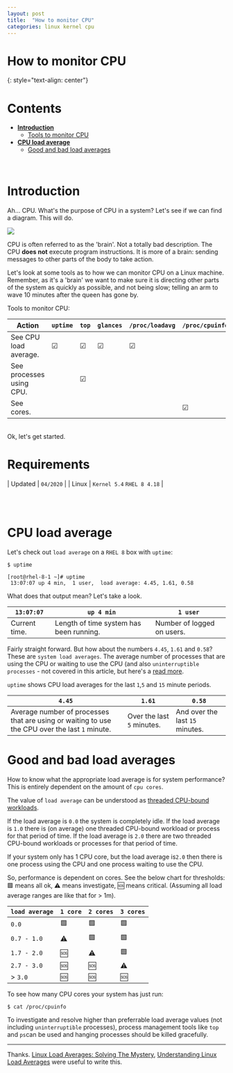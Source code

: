 ```yaml
---
layout: post
title:  "How to monitor CPU"
categories: linux kernel cpu
---
```


# How to monitor CPU
{: style="text-align: center"}

# Contents

- [**Introduction**](#introduction)<br>
     - [Tools to monitor CPU](#tools-to-monitor-cpu)<br>
- [**CPU load average**](#cpu-load-average)<br>
    - [Good and bad load averages](#good-and-bad-load-averages)<br>

<br>

# Introduction

Ah... CPU. What's the purpose of CPU in a system? Let's see if we can find a diagram. This will do. 

![](https://upload.wikimedia.org/wikipedia/commons/thumb/d/d8/ABasicComputer.gif/481px-ABasicComputer.gif)

CPU is often referred to as the 'brain'. Not a totally bad description. The CPU **does not** execute program instructions. It is more of a brain: sending messages to other parts of the body to take action.

Let's look at some tools as to how we can monitor CPU on a Linux machine. Remember, as it's a 'brain' we want to make sure it is directing other parts of the system as quickly as possible, and not being slow; telling an arm to wave 10 minutes after the queen has gone by.  

Tools to monitor CPU:

| Action                  | `uptime` | `top`   | `glances` | `/proc/loadavg` | `/proc/cpuinfo`| `iostat` |
|--                       |--        |--       |--         |--               |--              |--
| See CPU load average.    | &#9745;|  &#9745;  |  &#9745; | &#9745;          |                |          |
| See processes using CPU. |        |  &#9745;  |          |                  |                | &#9745;  |
| See cores.               |        |           |          |                  |  &#9745;       |          |

<br>
Ok, let's get started. 

# Requirements

| Updated | `04/2020` | 
| Linux | `Kernel 5.4` `RHEL 8 4.18` |

<br><br> 

# CPU load average

Let's check out `load average` on a `RHEL 8` box with `uptime`:
```
$ uptime
```
```
[root@rhel-8-1 ~]# uptime
 13:07:07 up 4 min,  1 user,  load average: 4.45, 1.61, 0.58
```
What does that output mean? Let's take a look. 

| `13:07:07`     | `up 4 min` | `1 user` |
|--            |--         |--     
| Current time.| Length of time system has been running. | Number of logged on users. |

Fairly straight forward. But how about the numbers `4.45`, `1.61` and `0.58`? These are `system load averages`. The average number of processes that are using the CPU or waiting to use the CPU (and also `uninterruptible processes` - not covered in this article, but here's a [read more](http://www.brendangregg.com/blog/2017-08-08/linux-load-averages.html).

`uptime` shows CPU load averages for the last `1`,`5` and `15` minute periods.

| `4.45` | `1.61` | `0.58`
|--    |--    |--  
| Average number of processes that are using or waiting to use the CPU over the last `1` minute. | Over the last `5` minutes. | And over the last `15` minutes. |

# Good and bad load averages

How to know what the appropriate load average is for system performance? This is entirely dependent on the amount of `cpu cores`.

The value of `load average` can be understood as [threaded CPU-bound workloads](http://www.brendangregg.com/blog/2017-08-08/linux-load-averages.html).

If the load average is `0.0` the system is completely idle. If the load average is `1.0` there is (on average) one threaded CPU-bound workload or process for that period of time. If the load average is `2.0` there are two threaded CPU-bound workloads or processes for that period of time. 

If your system only has 1 CPU core, but the load average is`2.0` then there is one process using the CPU and one process waiting to use the CPU.

So, performance is dependent on cores. See the below chart for thresholds: :green_square: means all ok, :warning: means investigate,  :sos: means critical. (Assuming all load average ranges are like that for > 1m).  

| `load average` | `1 core`        | `2 cores`      | `3 cores`       | 
|-- |--|--|--
| `0.0`          | :green_square:  | :green_square:  | :green_square: |
| `0.7 - 1.0`    | :warning:       | :green_square: | :green_square: |
| `1.7 - 2.0`    | :sos:           | :warning:       | :green_square: |
| `2.7 - 3.0`    | :sos:           | :sos:           | :warning:   |
| > `3.0`        | :sos:           | :sos:          | :sos:          |

To see how many CPU cores your system has just run:
```
$ cat /proc/cpuinfo
```

To investigate and resolve higher than preferrable load average values (not including `uninterruptible` processes), process management tools like `top` and `ps`can be used and hanging processes should be killed gracefully. 

---

Thanks. [Linux Load Averages: Solving The Mystery](http://www.brendangregg.com/blog/2017-08-08/linux-load-averages.html), [Understanding Linux Load Averages](https://scoutapm.com/blog/understanding-load-averages) were useful to write this.

